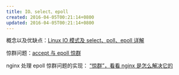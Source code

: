 ```yaml
---
title: IO、select、epoll
created: 2016-04-05T00:21:14+0800
updated: 2016-04-05T00:21:14+0800
---
```



概念以及优缺点：[Linux IO 模式及 select、poll、epoll 详解](https://segmentfault.com/a/1190000003063859)

惊群问题：[accept 与 epoll 惊群](http://pureage.info/2015/12/22/thundering-herd.html)

nginx 处理 epoll 惊群问题的实现： [“惊群”，看看 nginx 是怎么解决它的](http://blog.csdn.net/russell_tao/article/details/7204260)
